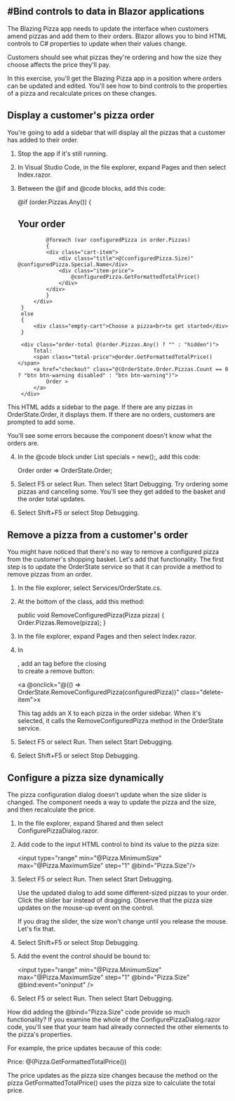 #Bind controls to data in Blazor applications
-------------------------------------------------------------------------------------------------
The Blazing Pizza app needs to update the interface when customers amend pizzas and add them to their orders. Blazor allows you to bind HTML controls to C# properties to update when their values change.

Customers should see what pizzas they're ordering and how the size they choose affects the price they'll pay.

In this exercise, you'll get the Blazing Pizza app in a position where orders can be updated and edited. You'll see how to bind controls to the properties of a pizza and recalculate prices on these changes.

Display a customer's pizza order
--------------------------------------------------------------------------------------------------
You're going to add a sidebar that will display all the pizzas that a customer has added to their order.

1. Stop the app if it's still running.
2. In Visual Studio Code, in the file explorer, expand Pages and then select Index.razor.
3. Between the @if and @code blocks, add this code:

    <div class="sidebar">
        @if (order.Pizzas.Any())
        {
            <div class="order-contents">
                <h2>Your order</h2>

                @foreach (var configuredPizza in order.Pizzas)
                {
                <div class="cart-item">
                    <div class="title">@(configuredPizza.Size)" @configuredPizza.Special.Name</div>
                    <div class="item-price">
                        @configuredPizza.GetFormattedTotalPrice()
                    </div>
                </div>
                }
            </div>
        }
        else
        {
            <div class="empty-cart">Choose a pizza<br>to get started</div>
        }

        <div class="order-total @(order.Pizzas.Any() ? "" : "hidden")">
            Total:
            <span class="total-price">@order.GetFormattedTotalPrice()</span>
            <a href="checkout" class="@(OrderState.Order.Pizzas.Count == 0 ? "btn btn-warning disabled" : "btn btn-warning")">
                Order >
            </a>
        </div>
    </div>

This HTML adds a sidebar to the page. If there are any pizzas in OrderState.Order, it displays them. If there are no orders, customers are prompted to add some.

You'll see some errors because the component doesn't know what the orders are.

4. In the @code block under List<PizzaSpecial> specials = new();, add this code:

    Order order => OrderState.Order;

5. Select F5 or select Run. Then select Start Debugging.
    Try ordering some pizzas and canceling some. You'll see they get added to the basket and the order total updates.

6. Select Shift+F5 or select Stop Debugging.

Remove a pizza from a customer's order
----------------------------------------------------------------------------------------------------
You might have noticed that there's no way to remove a configured pizza from the customer's shopping basket. Let's add that functionality.
The first step is to update the OrderState service so that it can provide a method to remove pizzas from an order.
1. In the file explorer, select Services/OrderState.cs.
2. At the bottom of the class, add this method:

    public void RemoveConfiguredPizza(Pizza pizza)
    {
        Order.Pizzas.Remove(pizza);
    }

3. In the file explorer, expand Pages and then select Index.razor.
4. In <div class="cart-item">, add an <a> tag before the closing </div> to create a remove button:

    <a @onclick="@(() => OrderState.RemoveConfiguredPizza(configuredPizza))" class="delete-item">x</a>

    This tag adds an X to each pizza in the order sidebar. When it's selected, it calls the RemoveConfiguredPizza method in the OrderState service.

5. Select F5 or select Run. Then select Start Debugging.
6. Select Shift+F5 or select Stop Debugging.

Configure a pizza size dynamically
----------------------------------------------------------------------------------------------------------
The pizza configuration dialog doesn't update when the size slider is changed. The component needs a way to update the pizza and the size, and then recalculate the price.
1. In the file explorer, expand Shared and then select ConfigurePizzaDialog.razor.
2. Add code to the input HTML control to bind its value to the pizza size:

    <input type="range" min="@Pizza.MinimumSize" max="@Pizza.MaximumSize" step="1" @bind="Pizza.Size"/>

3. Select F5 or select Run. Then select Start Debugging.

    Use the updated dialog to add some different-sized pizzas to your order. Click the slider bar instead of dragging. Observe that the pizza size updates on the mouse-up event on the control.

    If you drag the slider, the size won't change until you release the mouse. Let's fix that.

4. Select Shift+F5 or select Stop Debugging.
5. Add the event the control should be bound to:

    <input type="range" min="@Pizza.MinimumSize" max="@Pizza.MaximumSize" step="1" @bind="Pizza.Size" @bind:event="oninput" />

6. Select F5 or select Run. Then select Start Debugging.

How did adding the @bind="Pizza.Size" code provide so much functionality? If you examine the whole of the ConfigurePizzaDialog.razor code, you'll see that your team had already connected the other elements to the pizza's properties.

For example, the price updates because of this code:

Price: <span class="price">@(Pizza.GetFormattedTotalPrice())</span>

The price updates as the pizza size changes because the method on the pizza GetFormattedTotalPrice() uses the pizza size to calculate the total price.
